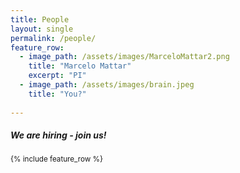 ```yaml
---
title: People
layout: single
permalink: /people/
feature_row:
  - image_path: /assets/images/MarceloMattar2.png
    title: "Marcelo Mattar"
    excerpt: "PI"
  - image_path: /assets/images/brain.jpeg
    title: "You?"
    
---
```


<h5> We are hiring - join us! </h5>

<small>
{% include feature_row %}

